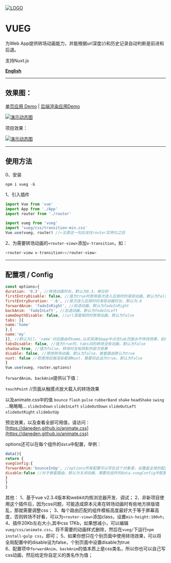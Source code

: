 [
![](https://raw.githubusercontent.com/jaweii/vueg/master/image/vueg.JPG "LOGO")](https://raw.githubusercontent.com/jaweii/vueg/master/image/vueg.JPG)

# VUEG

为Web App提供转场动画能力，并能根据url深度(/)和历史记录自动判断是前进和后退。

支持Nuxt.js

[**English**](https://github.com/jaweii/vueg/blob/master/README_EN.md)

---

## 效果图：

[单页应用 Demo](https://jaweii.github.io/vueg/example/dist/#/) \| [后端渲染应用Demo](http://yun.buzhundongcom)

[![](https://raw.githubusercontent.com/jaweii/vueg/master/image/GIF.gif "演示动态图")](https://raw.githubusercontent.com/jaweii/vueg/master/image/GIF.gif)



项目效果：



[![](https://raw.githubusercontent.com/jaweii/vueg/master/image/GIF33.gif "演示动态图")](https://raw.githubusercontent.com/jaweii/vueg/master/image/GIF33.gif)

---

## 使用方法

0、安装

```js
npm i vueg -G
```

1、引入插件

```js
import Vue from 'vue'
import App from './App'
import router from './router'

import vueg from 'vueg'
import 'vueg/css/transition-min.css'
Vue.use(vueg, router) //←注意这一句应该在router实例化之后

```

2、为需要转场动画的`<router-view>`添加`v-transition`，如：

```js
<router-view v-transition></router-view>
```

---

## 配置项 / Config

```js
const options={
duration: '0.3', //转场动画时长，默认为0.3，单位秒
firstEntryDisable: false, //值为true时禁用首次进入应用时的渐现动画，默认为false
firstEntryDuration: '.6', //首次进入应用时的渐现动画时长，默认为.6
forwardAnim: 'fadeInRight', //前进动画，默认为fadeInRight
backAnim: 'fadeInLeft', //后退动画，默认为fedeInLeft
sameDepthDisable: false, //url深度相同时禁用动画，默认为false
tabs: [{
name:'home'
},{
name:'my'
}], //默认为[]，'name'对应路由的name,以实现类似app中点击tab页面水平转场效果，如tabs[1]到tabs[0]，会使用backAnim动画，tabs[1]到tabs[2]，会使用forwardAnim动画
tabsDisable: false, //值为true时，tabs间的转场没有动画，默认为false
shadow:true, //值为false，转场时没有阴影的层次效果
disable: false, //禁用转场动画，默认为false，嵌套路由默认为true
nuxt: false //若使用后端渲染框架Nuxt，需要将此设为true，默认为false
}
Vue.use(vueg, router,options)

```

`forwardAnim`、`backAnim`提供以下值：

`touchPoint` //页面从触摸点放大载入的转场效果

以及animate.css中的值
`bounce`
`flash`
`pulse`
`rubberBand`
`shake`
`headShake`
`swing`
...略略略...
`slideInDown`
`slideInLeft`
`slideOutDown`
`slideOutLeft`
`slideOutRight`
`slideOutUp`


预览效果，以及查看全部可用值，请访问：[https://daneden.github.io/animate.css](https://daneden.github.io/animate.css)

options还可以在每个组件的`data`中配置，举例：

```js
data(){
return {
vuegConfig:{
forwardAnim:'bounceInUp', //options所有配置可以写在这个对象里，会覆盖全局的配置
disable:false //对于嵌套路由，默认为关闭动画，需要在组件的data.vuegConfig中配置disable为false启用
}
}
}

```

其他：
1、基于vue v2.3.4版本和webkit内核浏览器开发、调试；
2、非新项目使用这个插件后，因为css问题，可能造成原本元素在转场动画时有些地方排版错乱，那就需要调整css；
3、每个路由匹配的组件模板高度最好大于等于屏幕高度，否则转场不好看，可以为`<router-view>`添加class，设置`min-height:100vh;`
4、插件20Kb左右大小,其中css 17Kb，如果想减小，可以编辑`vueg/css/animate.css`，将不需要的动画样式删除，然后在`vueg/`下运行`npm install`-`gulp css`，即可； 5、如果你想只在个别页面中使用转场效果，可以将全局配置中的disable设为false，个别页面中设置disable为true  
6、配置项中`forwardAnim`、`backAnim`的值本质上是css类名，所以你也可以自己写css动画，然后给定你自定义的类名作为值；

